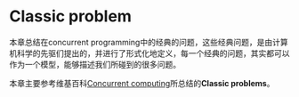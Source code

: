 # Classic problem

本章总结在concurrent programming中的经典的问题，这些经典问题，是由计算机科学的先驱们提出的，并进行了形式化地定义，每一个经典的问题，其实都可以作为一个模型，能够描述我们所碰到的很多问题。

本章主要参考维基百科[Concurrent computing](https://en.wikipedia.org/wiki/Concurrent_computing)所总结的**Classic problems**。